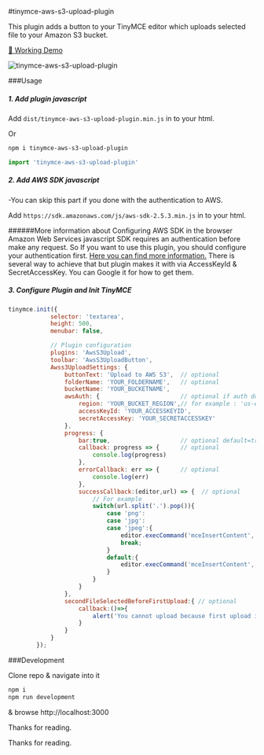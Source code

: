 #tinymce-aws-s3-upload-plugin

This plugin adds a button to your TinyMCE editor which uploads selected file to your Amazon S3 bucket.

[🦄 Working Demo](http://ogpoyraz.com/tinymce-aws-s3-upload-plugin)

![tinymce-aws-s3-upload-plugin](http://ogpoyraz.com/tinymce-aws-s3-upload-plugin/tinymce-aws-s3-upload-plugin-demo.gif)

###Usage

##### 1. Add plugin javascript 
Add ```dist/tinymce-aws-s3-upload-plugin.min.js``` in to your html.
 
Or
 
```bash
npm i tinymce-aws-s3-upload-plugin
```
```javascript
import 'tinymce-aws-s3-upload-plugin'
```

##### 2. Add AWS SDK javascript 
-You can skip this part if you done with the authentication to AWS.

Add ```https://sdk.amazonaws.com/js/aws-sdk-2.5.3.min.js``` in to your html.

######More information about Configuring AWS SDK in the browser
Amazon Web Services javascript SDK requires an authentication before make any request. So If you want to use this plugin, you should configure your authentication first. [Here you can find more information.](http://docs.aws.amazon.com/AWSJavaScriptSDK/guide/browser-configuring.html)
There is several way to achieve that but plugin makes it with via AccessKeyId & SecretAccessKey. You can Google it for how to get them.  
 
##### 3. Configure Plugin and Init TinyMCE
```javascript
tinymce.init({
            selector: 'textarea',
            height: 500,
            menubar: false,

            // Plugin configuration
            plugins: 'AwsS3Upload',
            toolbar: 'AwsS3UploadButton',
            Awss3UploadSettings: {
                buttonText: 'Upload to AWS S3',  // optional
                folderName: 'YOUR_FOLDERNAME',   // optional
                bucketName: 'YOUR_BUCKETNAME',
                awsAuth: {                       // optional if auth done in html before
                    region: 'YOUR_BUCKET_REGION',// for example : 'us-east-1'
                    accessKeyId: 'YOUR_ACCESSKEYID',
                    secretAccessKey: 'YOUR_SECRETACCESSKEY'
                },
                progress: {
                    bar:true,                    // optional default=true
                    callback: progress => {      // optional
                        console.log(progress)
                    },
                    errorCallback: err => {      // optional
                        console.log(err)
                    },
                    successCallback:(editor,url) => {  // optional
                        // For example
                        switch(url.split('.').pop()){
                            case 'png':
                            case 'jpg':
                            case 'jpeg':{
                                editor.execCommand('mceInsertContent', false, `<img src="${url}" style="display: block;margin: 0 auto;text-align: center; max-width:100%;" />`);
                                break;
                            }
                            default:{
                                editor.execCommand('mceInsertContent', false, `<a href="${url}">${url}</a>`);
                            }
                        }
                    }
                },
                secondFileSelectedBeforeFirstUpload:{ // optional
                    callback:()=>{
                        alert('You cannot upload because first upload is progressing');
                    }
                }
            }
        });
```
###Development

Clone repo & navigate into it

```bash
npm i
npm run development
```

& browse http://localhost:3000

Thanks for reading.

Thanks for reading.


